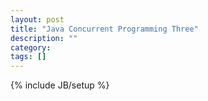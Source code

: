 ```yaml
---
layout: post
title: "Java Concurrent Programming Three"
description: ""
category: 
tags: []
---
```

{% include JB/setup %}
